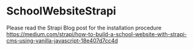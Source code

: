 # SchoolWebsiteStrapi
Please read the Strapi Blog post for the installation procedure
https://medium.com/strapi/how-to-build-a-school-website-with-strapi-cms-using-vanilla-javascript-18e407d7cc4d
